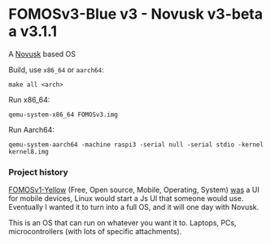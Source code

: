 # FOMOSv3-Blue v3 - Novusk v3-beta a v3.1.1

A [Novusk](https://github.com/new-kernel/novusk) based OS

Build, use ``x86_64`` or ``aarch64``:
```commandline
make all <arch>
```

Run x86_64:
```commandline
qemu-system-x86_64 FOMOSv3.img
```

Run Aarch64:
```commandline
qemu-system-aarch64 -machine raspi3 -serial null -serial stdio -kernel kernel8.img
```

### Project history

[FOMOSv1-Yellow](https://github.com/NathanMcMillan54/FOMOSv1-Yellow) (Free, Open source, Mobile, Operating, System) 
<u>was</u> a UI for mobile devices, Linux would start a Js UI that someone would use. Eventually I wanted it to turn 
into a full OS, and it will one day with Novusk.

This is an OS that can run on whatever you want it to. Laptops, PCs, microcontrollers 
(with lots of specific attachments).

